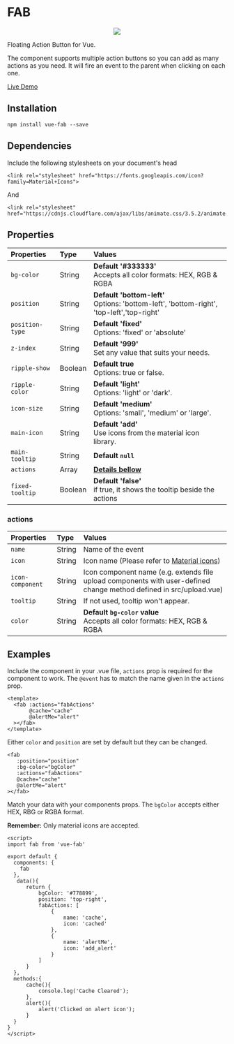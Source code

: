 #   FAB

<p align="center">
<img src="https://media.giphy.com/media/neHUu8DKlgdVK/giphy.gif" />
</p>

Floating Action Button for Vue.

The component supports multiple action buttons so you can add as many actions as you need. It will fire an event to the parent when clicking on each one. 

<a href="https://pygmyslowloris.github.io/vue-fab/"> Live Demo</a>

##  Installation

```
npm install vue-fab --save
```

##  Dependencies

Include the following stylesheets on your document's head

```
<link rel="stylesheet" href="https://fonts.googleapis.com/icon?family=Material+Icons">
```

And 

```
<link rel="stylesheet" href="https://cdnjs.cloudflare.com/ajax/libs/animate.css/3.5.2/animate.min.css">
```

##  Properties

| Properties            | Type      | Values     |
| :---------------      | :-------  | :--------- |
|  `bg-color`           | String    | <b>Default '#333333'</b><br> Accepts all color formats: HEX, RGB & RGBA |
|  `position`           | String    | <b>Default 'bottom-left'</b> <br>Options: 'bottom-left', 'bottom-right', 'top-left','top-right'  |
|  `position-type`           | String    | <b>Default 'fixed'</b> <br>Options: 'fixed' or 'absolute'|
|  `z-index`            | String    | <b>Default '999'</b> <br>Set any value that suits your needs.  |
|  `ripple-show`        | Boolean   | <b>Default true</b> <br>Options: true or false.  |
|  `ripple-color`       | String    | <b>Default 'light'</b> <br>Options: 'light' or 'dark'.  |
|  `icon-size`       | String    | <b>Default 'medium'</b> <br>Options: 'small', 'medium' or 'large'.  |
|  `main-icon`       | String    | <b>Default 'add'</b> <br>Use icons from the material icon library.  |
|  `main-tooltip`       | String    | <b>Default `null`</b>  |
|  `actions`            | Array    | <b>[Details bellow](https://github.com/PygmySlowLoris/vue-fab/#actions)</b>
|  `fixed-tooltip`      | Boolean    | <b>Default 'false'</b><br> if true, it shows the tooltip beside the actions

### actions

| Properties            | Type      | Values            |
| :---------------      | :-------  | :---------        |
|  `name`               | String    | Name of the event |
|  `icon`               | String    | Icon name (Please refer to [Material icons](https://material.io/icons/))        |
|  `icon-component`     | String    | Icon component name (e.g. extends file upload components with user-defined change method defined in src/upload.vue) |
|  `tooltip`            | String    | If not used, tooltip won't appear.  |
|  `color`              | String    | <b>Default `bg-color` value</b><br> Accepts all color formats: HEX, RGB & RGBA  |

##  Examples

Include the component in your .vue file, `actions` prop is required for the component to work. The `@event` has to match the name given in the `actions` prop. 
```
<template>
  <fab :actions="fabActions"
       @cache="cache"
       @alertMe="alert"
  ></fab>
</template>
```

Either `color` and `position` are set by default but they can be changed.

```
<fab
   :position="position"
   :bg-color="bgColor"
   :actions="fabActions"
   @cache="cache"
   @alertMe="alert"
></fab>
```

Match your data with your components props. The `bgColor` accepts either HEX, RBG or RGBA format.

<b>Remember:</b> Only material icons are accepted.
```
<script>
import fab from 'vue-fab'

export default {
  components: {
    fab
  },
   data(){
      return {
          bgColor: '#778899',
          position: 'top-right',
          fabActions: [
              {
                  name: 'cache',
                  icon: 'cached'
              },
              {
                  name: 'alertMe',
                  icon: 'add_alert'
              }
          ]
      }
  },
  methods:{
      cache(){
          console.log('Cache Cleared');
      },
      alert(){
          alert('Clicked on alert icon');
      }
  }
}
</script>
```
